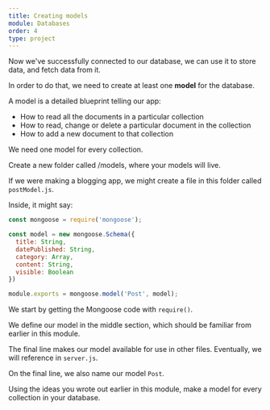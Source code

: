 ```yaml
---
title: Creating models
module: Databases
order: 4
type: project
---
```


Now we've successfully connected to our database, we can use it to store data, and fetch data from it.

In order to do that, we need to create at least one **model** for the database.

A model is a detailed blueprint telling our app:

- How to read all the documents in a particular collection
- How to read, change or delete a particular document in the collection
- How to add a new document to that collection

We need one model for every collection.

Create a new folder called /models, where your models will live.

If we were making a blogging app, we might create a file in this folder called `postModel.js`.

Inside, it might say:

```javascript
const mongoose = require('mongoose');

const model = new mongoose.Schema({
  title: String,
  datePublished: String,
  category: Array,
  content: String,
  visible: Boolean
})

module.exports = mongoose.model('Post', model);
```

We start by getting the Mongoose code with `require()`.

We define our model in the middle section, which should be familiar from earlier in this module.

The final line makes our model available for use in other files. Eventually, we will reference in `server.js`.

On the final line, we also name our model `Post`.

<div class="todo">Using the ideas you wrote out earlier in this module, make a model for every collection in your database.</div>
